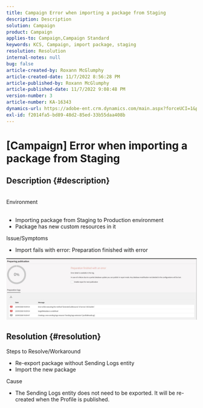 ```yaml
---
title: Campaign Error when importing a package from Staging
description: Description
solution: Campaign
product: Campaign
applies-to: Campaign,Campaign Standard
keywords: KCS, Campaign, import package, staging
resolution: Resolution
internal-notes: null
bug: false
article-created-by: Roxann McGlumphy
article-created-date: 11/7/2022 8:56:28 PM
article-published-by: Roxann McGlumphy
article-published-date: 11/7/2022 9:08:48 PM
version-number: 3
article-number: KA-16343
dynamics-url: https://adobe-ent.crm.dynamics.com/main.aspx?forceUCI=1&pagetype=entityrecord&etn=knowledgearticle&id=8c0ff8a1-de5e-ed11-9561-6045bd006704
exl-id: f2014fa5-bd89-48d2-85ed-33b55daa408b
---
```

# [Campaign] Error when importing a package from Staging

## Description {#description}

<br>Environment<br><br>
- Importing package from Staging to Production environment
- Package has new custom resources in it

Issue/Symptoms
- Import fails with error: Preparation finished with error


![](assets/___333e555a-e05e-ed11-9561-6045bd006704___.jpeg)




## Resolution {#resolution}

Steps to Resolve/Workaround
- Re-export package without Sending Logs entity
- Import the new package

Cause
- The Sending Logs entity does not need to be exported. It will be re-created when the Profile is published.
